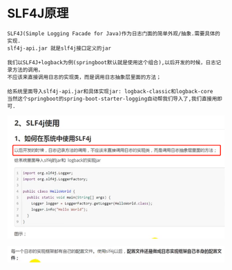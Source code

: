 # SLF4J原理

    SLF4J(Simple Logging Facade for Java)作为日志门面的简单外观/抽象.需要具体的实现.
    slf4j-api.jar 就是slf4j接口定义的jar

    我们以SLF4J+logback为例(springboot默认就是使用这个组合),以后开发的时候，日志记录方法的调用，
    不应该来直接调用日志的实现类，而是调用日志抽象层里面的方法；
    
    给系统里面导入slf4j-api.jar和具体实现jar: logback-classic和logback-core
    当然这个springboot的spring-boot-starter-logging自动帮我们导入了,我们直接用即可.

![](../pics/SLF4j的使用.png)

![](../pics/SLF4j的使用02.png)

